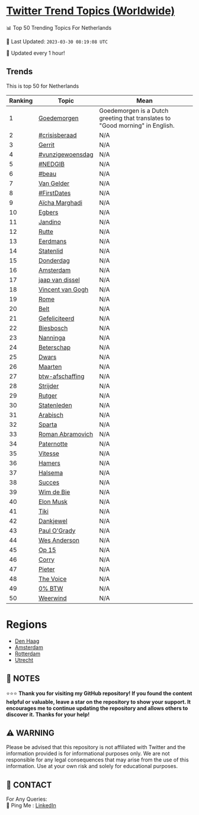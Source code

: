 [Twitter Trend Topics (Worldwide)](https://github.com/ErcinDedeoglu/Twitter-Trend-Topics)
==========


📊 Top 50 Trending Topics For Netherlands

📆 Last Updated: `2023-03-30 08:19:08 UTC`

🔧 Updated every 1 hour!


## Trends

This is top 50 for Netherlands

| Ranking | Topic | Mean |
| ------- | ------------ | ------------ |
| 1 | [Goedemorgen](http://twitter.com/search?q=Goedemorgen) | Goedemorgen is a Dutch greeting that translates to "Good morning" in English. |
| 2 | [#crisisberaad](http://twitter.com/search?q=%23crisisberaad) | N/A |
| 3 | [Gerrit](http://twitter.com/search?q=Gerrit) | N/A |
| 4 | [#vunzigewoensdag](http://twitter.com/search?q=%23vunzigewoensdag) | N/A |
| 5 | [#NEDGIB](http://twitter.com/search?q=%23NEDGIB) | N/A |
| 6 | [#beau](http://twitter.com/search?q=%23beau) | N/A |
| 7 | [Van Gelder](http://twitter.com/search?q=Van+Gelder) | N/A |
| 8 | [#FirstDates](http://twitter.com/search?q=%23FirstDates) | N/A |
| 9 | [Aïcha Marghadi](http://twitter.com/search?q=A%c3%afcha+Marghadi) | N/A |
| 10 | [Egbers](http://twitter.com/search?q=Egbers) | N/A |
| 11 | [Jandino](http://twitter.com/search?q=Jandino) | N/A |
| 12 | [Rutte](http://twitter.com/search?q=Rutte) | N/A |
| 13 | [Eerdmans](http://twitter.com/search?q=Eerdmans) | N/A |
| 14 | [Statenlid](http://twitter.com/search?q=Statenlid) | N/A |
| 15 | [Donderdag](http://twitter.com/search?q=Donderdag) | N/A |
| 16 | [Amsterdam](http://twitter.com/search?q=Amsterdam) | N/A |
| 17 | [jaap van dissel](http://twitter.com/search?q=jaap+van+dissel) | N/A |
| 18 | [Vincent van Gogh](http://twitter.com/search?q=Vincent+van+Gogh) | N/A |
| 19 | [Rome](http://twitter.com/search?q=Rome) | N/A |
| 20 | [Belt](http://twitter.com/search?q=Belt) | N/A |
| 21 | [Gefeliciteerd](http://twitter.com/search?q=Gefeliciteerd) | N/A |
| 22 | [Biesbosch](http://twitter.com/search?q=Biesbosch) | N/A |
| 23 | [Nanninga](http://twitter.com/search?q=Nanninga) | N/A |
| 24 | [Beterschap](http://twitter.com/search?q=Beterschap) | N/A |
| 25 | [Dwars](http://twitter.com/search?q=Dwars) | N/A |
| 26 | [Maarten](http://twitter.com/search?q=Maarten) | N/A |
| 27 | [btw-afschaffing](http://twitter.com/search?q=btw-afschaffing) | N/A |
| 28 | [Strijder](http://twitter.com/search?q=Strijder) | N/A |
| 29 | [Rutger](http://twitter.com/search?q=Rutger) | N/A |
| 30 | [Statenleden](http://twitter.com/search?q=Statenleden) | N/A |
| 31 | [Arabisch](http://twitter.com/search?q=Arabisch) | N/A |
| 32 | [Sparta](http://twitter.com/search?q=Sparta) | N/A |
| 33 | [Roman Abramovich](http://twitter.com/search?q=Roman+Abramovich) | N/A |
| 34 | [Paternotte](http://twitter.com/search?q=Paternotte) | N/A |
| 35 | [Vitesse](http://twitter.com/search?q=Vitesse) | N/A |
| 36 | [Hamers](http://twitter.com/search?q=Hamers) | N/A |
| 37 | [Halsema](http://twitter.com/search?q=Halsema) | N/A |
| 38 | [Succes](http://twitter.com/search?q=Succes) | N/A |
| 39 | [Wim de Bie](http://twitter.com/search?q=Wim+de+Bie) | N/A |
| 40 | [Elon Musk](http://twitter.com/search?q=Elon+Musk) | N/A |
| 41 | [Tiki](http://twitter.com/search?q=Tiki) | N/A |
| 42 | [Dankjewel](http://twitter.com/search?q=Dankjewel) | N/A |
| 43 | [Paul O'Grady](http://twitter.com/search?q=Paul+O%27Grady) | N/A |
| 44 | [Wes Anderson](http://twitter.com/search?q=Wes+Anderson) | N/A |
| 45 | [Op 15](http://twitter.com/search?q=Op+15) | N/A |
| 46 | [Corry](http://twitter.com/search?q=Corry) | N/A |
| 47 | [Pieter](http://twitter.com/search?q=Pieter) | N/A |
| 48 | [The Voice](http://twitter.com/search?q=The+Voice) | N/A |
| 49 | [0% BTW](http://twitter.com/search?q=0%25+BTW) | N/A |
| 50 | [Weerwind](http://twitter.com/search?q=Weerwind) | N/A |



# Regions

* [Den Haag](</Netherlands/Den Haag.md>)
* [Amsterdam](</Netherlands/Amsterdam.md>)
* [Rotterdam](</Netherlands/Rotterdam.md>)
* [Utrecht](</Netherlands/Utrecht.md>)



## 📝 NOTES

⭐⭐⭐ **Thank you for visiting my GitHub repository! If you found the content helpful or valuable, leave a star on the repository to show your support. It encourages me to continue updating the repository and allows others to discover it. Thanks for your help!**


## ⚠️ WARNING

Please be advised that this repository is not affiliated with Twitter and the information provided is for informational purposes only. We are not responsible for any legal consequences that may arise from the use of this information. Use at your own risk and solely for educational purposes.


## 📨 CONTACT

 For Any Queries:  
            🏓 Ping Me : [LinkedIn](https://www.linkedin.com/in/ercindedeoglu/)
